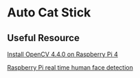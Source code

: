 # Auto Cat Stick

## Useful Resource

[Install OpenCV 4.4.0 on Raspberry Pi 4](https://qengineering.eu/install-opencv-4.4-on-raspberry-pi-4.html)

[Raspberry Pi real time human face detection](https://shumeipai.nxez.com/2018/03/09/real-time-face-recognition-an-end-to-end-project-with-raspberry-pi.html)